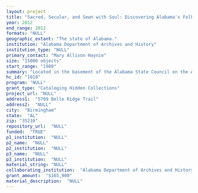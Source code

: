 ```yaml
--- 
layout: project 
title: "Sacred, Secular, and Sewn with Soul: Discovering Alabama's Folk Culture"
year: 2012
end_range: 2012
formats: "NULL"
geographic_extant: "The state of Alabama."
institution: "Alabama Department of Archives and History"
institution_type: "NULL"
primary_contact: "Mary Allison Haynie"
size: "15000 objects"
start_range: "1980"
summary: "Located in the basement of the Alabama State Council on the Arts, private homes, and offices, Alabama's Folklife Collections include field recordings, slides, photographs, film, video, digital files, reel to reel tapes, cassettes, and ephemera that document music, foodways, and material culture. Recorded in churches, community centers, occupational sites, public facilities, and homes, these performances, interviews, and other items represent over 30 years of research across the state of Alabama. Sacred Harp singing, blues, old-time fiddle, and African American spirituals are just a few of the musical genres recorded. Traditions in quilting and basket-making are also documented in photographs, slides, and audio recordings. The audiences to be served by these collections include historians, folklorists, ethnomusicologists, filmmakers, cultural geographers, producers, educators, and students. Cataloging these collections as they are accessioned by the Archive of Alabama Folk Culture at the Alabama Department of Archives (ADAH) and History and publishing finding aids to the web will broaden access to these important materials. At ADAH, collections will be available to students, independent and academic scholars, and professionals who can use them for exhibits, teacher workshops, documentary films, educational programs, publications, research papers, books, presentations, and the production of CDs, DVDs, and other media projects."
hc_id: "1018"
program: "NULL"
grant_type: "Cataloging Hidden Collections"
project_url: "NULL"
address1:  "5709 Belle Ridge Trail"
address2:  "NULL"
city:  "Birmingham"
state:  "AL"
zip: "35210"
repository_url:  "NULL"
funded:  "TRUE"
p1_institution:  "NULL"
p2_name:  "NULL"
p2_institution:  "NULL"
p3_name:  "NULL"
p3_institution:  "NULL"
material_string: "NULL"
collaborating_institution:  "Alabama Department of Archives and History (ADAH), Alabama Center for Traditional Culture (ACTC), Archive of Alabama Folk Culture (AAFC)"
grant_amount:  "$165,900"
material_description:  "NULL"
---
```

